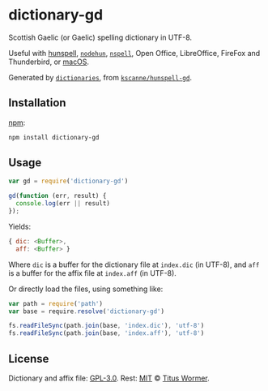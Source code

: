 # dictionary-gd

Scottish Gaelic (or Gaelic) spelling dictionary in UTF-8.

Useful with [hunspell][], [`nodehun`][nodehun], [`nspell`][nspell],
Open Office, LibreOffice, FireFox and Thunderbird, or [macOS][].

Generated by [`dictionaries`][dictionaries], from
[`kscanne/hunspell-gd`][source].

## Installation

[npm][]:

```bash
npm install dictionary-gd
```

## Usage

```js
var gd = require('dictionary-gd')

gd(function (err, result) {
  console.log(err || result)
});
```

Yields:

```js
{ dic: <Buffer>,
  aff: <Buffer> }
```

Where `dic` is a buffer for the dictionary file at `index.dic` (in UTF-8), and
`aff` is a buffer for the affix file at `index.aff` (in UTF-8).

Or directly load the files, using something like:

```js
var path = require('path')
var base = require.resolve('dictionary-gd')

fs.readFileSync(path.join(base, 'index.dic'), 'utf-8')
fs.readFileSync(path.join(base, 'index.aff'), 'utf-8')
```

## License

Dictionary and affix file: [GPL-3.0](https://github.com/wooorm/dictionaries/blob/master/dictionaries/gd/license).
Rest: [MIT][] © [Titus Wormer][home].

[hunspell]: http://hunspell.github.io

[nodehun]: https://github.com/nathanjsweet/nodehun

[nspell]: https://github.com/wooorm/nspell

[macos]: https://github.com/wooorm/dictionaries#macos

[source]: https://github.com/kscanne/hunspell-gd

[npm]: https://docs.npmjs.com/cli/install

[dictionaries]: https://github.com/wooorm/dictionaries

[mit]: https://github.com/wooorm/dictionaries/blob/master/LICENSE

[home]: https://wooorm.com
